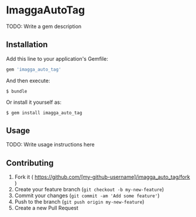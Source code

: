 # ImaggaAutoTag

TODO: Write a gem description

## Installation

Add this line to your application's Gemfile:

```ruby
gem 'imagga_auto_tag'
```

And then execute:

    $ bundle

Or install it yourself as:

    $ gem install imagga_auto_tag

## Usage

TODO: Write usage instructions here

## Contributing

1. Fork it ( https://github.com/[my-github-username]/imagga_auto_tag/fork )
2. Create your feature branch (`git checkout -b my-new-feature`)
3. Commit your changes (`git commit -am 'Add some feature'`)
4. Push to the branch (`git push origin my-new-feature`)
5. Create a new Pull Request
